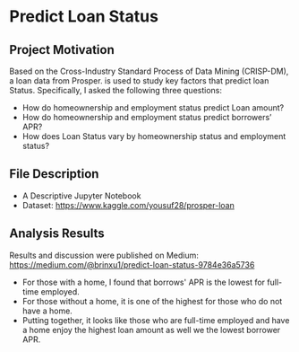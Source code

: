 # Predict Loan Status 

## Project Motivation 

Based on the Cross-Industry Standard Process of Data Mining (CRISP-DM), 
a loan data from Prosper. is used to study key factors that predict loan Status. Specifically, I asked the following three questions:

- How do homeownership and employment status predict Loan amount?
- How do homeownership and employment status predict borrowers’ APR?
- How does Loan Status vary by homeownership status and employment status?

## File Description

- A Descriptive Jupyter Notebook
-  Dataset: https://www.kaggle.com/yousuf28/prosper-loan

## Analysis Results 

Results and discussion were published on Medium: https://medium.com/@brinxu1/predict-loan-status-9784e36a5736

- For those with a home, I found that borrows' APR is the lowest for full-time employed. 
- For those without a home, it is one of the highest for those who do not have a home.
- Putting together, it looks like those who are full-time employed and have a home enjoy the highest loan amount as well we the lowest borrower APR.
